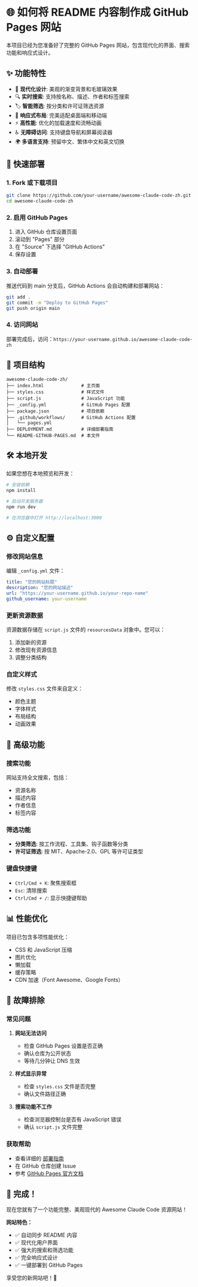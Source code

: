 # 🌐 如何将 README 内容制作成 GitHub Pages 网站

本项目已经为您准备好了完整的 GitHub Pages 网站，包含现代化的界面、搜索功能和响应式设计。

## ✨ 功能特性

- 🎨 **现代化设计**: 美观的渐变背景和毛玻璃效果
- 🔍 **实时搜索**: 支持按名称、描述、作者和标签搜索
- 🏷️ **智能筛选**: 按分类和许可证筛选资源
- 📱 **响应式布局**: 完美适配桌面端和移动端
- ⚡ **高性能**: 优化的加载速度和流畅动画
- ♿ **无障碍访问**: 支持键盘导航和屏幕阅读器
- 🌍 **多语言支持**: 预留中文、繁体中文和英文切换

## 🚀 快速部署

### 1. Fork 或下载项目

```bash
git clone https://github.com/your-username/awesome-claude-code-zh.git
cd awesome-claude-code-zh
```

### 2. 启用 GitHub Pages

1. 进入 GitHub 仓库设置页面
2. 滚动到 "Pages" 部分
3. 在 "Source" 下选择 "GitHub Actions"
4. 保存设置

### 3. 自动部署

推送代码到 main 分支后，GitHub Actions 会自动构建和部署网站：

```bash
git add .
git commit -m "Deploy to GitHub Pages"
git push origin main
```

### 4. 访问网站

部署完成后，访问：`https://your-username.github.io/awesome-claude-code-zh`

## 📁 项目结构

```
awesome-claude-code-zh/
├── index.html              # 主页面
├── styles.css              # 样式文件
├── script.js               # JavaScript 功能
├── _config.yml             # GitHub Pages 配置
├── package.json            # 项目依赖
├── .github/workflows/      # GitHub Actions 配置
│   └── pages.yml           
├── DEPLOYMENT.md           # 详细部署指南
└── README-GITHUB-PAGES.md  # 本文件
```

## 🛠️ 本地开发

如果您想在本地预览和开发：

```bash
# 安装依赖
npm install

# 启动开发服务器
npm run dev

# 在浏览器中打开 http://localhost:3000
```

## ⚙️ 自定义配置

### 修改网站信息

编辑 `_config.yml` 文件：

```yaml
title: "您的网站标题"
description: "您的网站描述"
url: "https://your-username.github.io/your-repo-name"
github_username: your-username
```

### 更新资源数据

资源数据存储在 `script.js` 文件的 `resourcesData` 对象中。您可以：

1. 添加新的资源
2. 修改现有资源信息
3. 调整分类结构

### 自定义样式

修改 `styles.css` 文件来自定义：

- 颜色主题
- 字体样式
- 布局结构
- 动画效果

## 🔧 高级功能

### 搜索功能

网站支持全文搜索，包括：
- 资源名称
- 描述内容
- 作者信息
- 标签内容

### 筛选功能

- **分类筛选**: 按工作流程、工具集、钩子函数等分类
- **许可证筛选**: 按 MIT、Apache-2.0、GPL 等许可证类型

### 键盘快捷键

- `Ctrl/Cmd + K`: 聚焦搜索框
- `Esc`: 清除搜索
- `Ctrl/Cmd + /`: 显示快捷键帮助

## 📊 性能优化

项目已包含多项性能优化：

- CSS 和 JavaScript 压缩
- 图片优化
- 懒加载
- 缓存策略
- CDN 加速（Font Awesome、Google Fonts）

## 🐛 故障排除

### 常见问题

1. **网站无法访问**
   - 检查 GitHub Pages 设置是否正确
   - 确认仓库为公开状态
   - 等待几分钟让 DNS 生效

2. **样式显示异常**
   - 检查 `styles.css` 文件是否完整
   - 确认文件路径正确

3. **搜索功能不工作**
   - 检查浏览器控制台是否有 JavaScript 错误
   - 确认 `script.js` 文件完整

### 获取帮助

- 查看详细的 [部署指南](DEPLOYMENT.md)
- 在 GitHub 仓库创建 Issue
- 参考 [GitHub Pages 官方文档](https://docs.github.com/en/pages)

## 🎉 完成！

现在您就有了一个功能完整、美观现代的 Awesome Claude Code 资源网站！

**网站特色：**
- ✅ 自动同步 README 内容
- ✅ 现代化用户界面
- ✅ 强大的搜索和筛选功能
- ✅ 完全响应式设计
- ✅ 一键部署到 GitHub Pages

享受您的新网站吧！🚀 